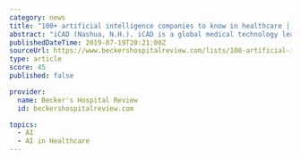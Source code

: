 ```yaml
---
category: news
title: "100+ artificial intelligence companies to know in healthcare | 2019"
abstract: "iCAD (Nashua, N.H.). iCAD is a global medical technology leader that uses artificial intelligence to provide cancer detection and therapy solutions so physicians can detect cancers earlier. IDx (Coralville, Iowa). IDx developed the first automated diabetic ..."
publishedDateTime: 2019-07-19T20:21:00Z
sourceUrl: https://www.beckershospitalreview.com/lists/100-artificial-intelligence-companies-to-know-in-healthcare-2019.html
type: article
score: 45
published: false

provider:
  name: Becker's Hospital Review
  id: beckershospitalreview.com

topics:
  - AI
  - AI in Healthcare
---
```

